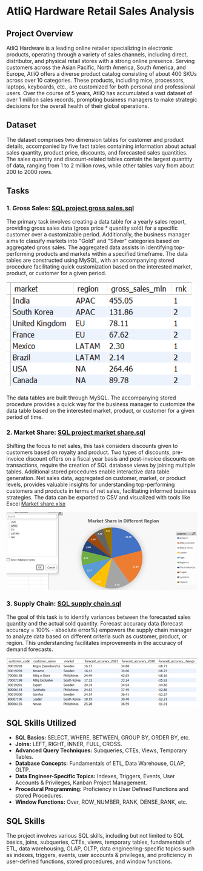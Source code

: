 # AtliQ Hardware Retail Sales Analysis

## Project Overview

AtliQ Hardware is a leading online retailer specializing in electronic products, operating through a variety of sales channels, including direct, distributor, and physical retail stores with a strong online presence. Serving customers across the Asian Pacific, North America, South America, and Europe, AtliQ offers a diverse product catalog consisting of about 400 SKUs across over 10 categories. These products, including mice, processors, laptops, keyboards, etc., are customized for both personal and professional users. Over the course of 5 years, AtliQ has accumulated a vast dataset of over 1 million sales records, prompting business managers to make strategic decisions for the overall health of their global operations.

## Dataset

The dataset comprises two dimension tables for customer and product details, accompanied by five fact tables containing information about actual sales quantity, product price, discounts, and forecasted sales quantities. The sales quantity and discount-related tables contain the largest quantity of data, ranging from 1 to 2 million rows, while other tables vary from about 200 to 2000 rows.

## Tasks

### 1. Gross Sales: [SQL project gross sales.sql](https://github.com/MrinalBisht/SQL_AtliQ_Project/blob/main/SQL%20Project_gross%20sales.sql)

The primary task involves creating a data table for a yearly sales report, providing gross sales data (gross price * quantity sold) for a specific customer over a customizable period. Additionally, the business manager aims to classify markets into "Gold" and "Silver" categories based on aggregated gross sales. The aggregated data assists in identifying top-performing products and markets within a specified timeframe. The data tables are constructed using MySQL, with an accompanying stored procedure facilitating quick customization based on the interested market, product, or customer for a given period.

![](https://github.com/MrinalBisht/SQL_AtliQ_Project/blob/main/gross%20sales%20rank.png)

The data tables are built through MySQL. The accompanying stored procedure provides a quick way for the business manager to customize the data table based on the interested market, product, or customer for a given period of time.

### 2. Market Share: [SQL project market share.sql](https://github.com/MrinalBisht/SQL_AtliQ_Project/blob/main/SQL%20Project_market%20share.sql)

Shifting the focus to net sales, this task considers discounts given to customers based on royalty and product. Two types of discounts, pre-invoice discount offers on a fiscal year basis and post-invoice discounts on transactions, require the creation of SQL database views by joining multiple tables. Additional stored procedures enable interactive data table generation. Net sales data, aggregated on customer, market, or product levels, provides valuable insights for understanding top-performing customers and products in terms of net sales, facilitating informed business strategies. The data can be exported to CSV and visualized with tools like Excel [Market share.xlsx](https://github.com/MrinalBisht/SQL_AtliQ_Project/blob/main/Market%20Share.xlsx)

![](https://github.com/MrinalBisht/SQL_AtliQ_Project/blob/main/regional%20market%20share.png)

### 3. Supply Chain: [SQL supply chain.sql](https://github.com/MrinalBisht/SQL_AtliQ_Project/blob/main/SQL%20Project_supply%20chain.sql)

The goal of this task is to identify variances between the forecasted sales quantity and the actual sold quantity. Forecast accuracy data (forecast accuracy = 100% - absolute error%) empowers the supply chain manager to analyze data based on different criteria such as customer, product, or region. This understanding facilitates improvements in the accuracy of demand forecasts.

![](https://github.com/MrinalBisht/SQL_AtliQ_Project/blob/main/sales%20forecast%20accuracy.png)

## SQL Skills Utilized

- **SQL Basics:** SELECT, WHERE, BETWEEN, GROUP BY, ORDER BY, etc.
- **Joins:** LEFT, RIGHT, INNER, FULL, CROSS.
- **Advanced Query Techniques:** Subqueries, CTEs, Views, Temporary Tables.
- **Database Concepts:** Fundamentals of ETL, Data Warehouse, OLAP, OLTP.
- **Data Engineer-Specific Topics:** Indexes, Triggers, Events, User Accounts & Privileges, Kanban Project Management.
- **Procedural Programming:** Proficiency in User Defined Functions and stored Procedures.
- **Window Functions:** Over, ROW_NUMBER, RANK, DENSE_RANK, etc.

## SQL Skills

The project involves various SQL skills, including but not limited to SQL basics, joins, subqueries, CTEs, views, temporary tables, fundamentals of ETL, data warehousing, OLAP, OLTP, data engineering-specific topics such as indexes, triggers, events, user accounts & privileges, and proficiency in user-defined functions, stored procedures, and window functions.
